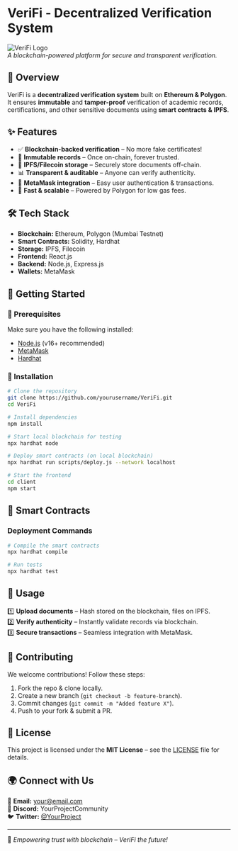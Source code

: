 # VeriFi - Decentralized Verification System

![VeriFi Logo](file:///home/niomi/Desktop/VeriFi%20with%20name.svg)  
*A blockchain-powered platform for secure and transparent verification.*

## 🌟 Overview
VeriFi is a **decentralized verification system** built on **Ethereum & Polygon**. It ensures **immutable** and **tamper-proof** verification of academic records, certifications, and other sensitive documents using **smart contracts & IPFS**.

## ✨ Features
- ✅ **Blockchain-backed verification** – No more fake certificates!
- 🔐 **Immutable records** – Once on-chain, forever trusted.
- 📜 **IPFS/Filecoin storage** – Securely store documents off-chain.
- 📊 **Transparent & auditable** – Anyone can verify authenticity.
- 🔗 **MetaMask integration** – Easy user authentication & transactions.
- 🚀 **Fast & scalable** – Powered by Polygon for low gas fees.

## 🛠 Tech Stack
- **Blockchain:** Ethereum, Polygon (Mumbai Testnet)
- **Smart Contracts:** Solidity, Hardhat
- **Storage:** IPFS, Filecoin
- **Frontend:** React.js
- **Backend:** Node.js, Express.js
- **Wallets:** MetaMask

## 🚀 Getting Started
### 🔹 Prerequisites
Make sure you have the following installed:
- [Node.js](https://nodejs.org/) (v16+ recommended)
- [MetaMask](https://metamask.io/)
- [Hardhat](https://hardhat.org/)

### 🔹 Installation
```bash
# Clone the repository
git clone https://github.com/yourusername/VeriFi.git
cd VeriFi

# Install dependencies
npm install

# Start local blockchain for testing
npx hardhat node

# Deploy smart contracts (on local blockchain)
npx hardhat run scripts/deploy.js --network localhost

# Start the frontend
cd client
npm start
```

## 📜 Smart Contracts
### **Deployment Commands**
```bash
# Compile the smart contracts
npx hardhat compile

# Run tests
npx hardhat test
```

## 📌 Usage
1️⃣ **Upload documents** – Hash stored on the blockchain, files on IPFS.  
2️⃣ **Verify authenticity** – Instantly validate records via blockchain.  
3️⃣ **Secure transactions** – Seamless integration with MetaMask.  

## 🤝 Contributing
We welcome contributions! Follow these steps:
1. Fork the repo & clone locally.
2. Create a new branch (`git checkout -b feature-branch`).
3. Commit changes (`git commit -m "Added feature X"`).
4. Push to your fork & submit a PR.

## 📄 License
This project is licensed under the **MIT License** – see the [LICENSE](LICENSE) file for details.

## 🌍 Connect with Us
📧 **Email:** your@email.com  
💬 **Discord:** YourProjectCommunity  
🐦 **Twitter:** [@YourProject](https://twitter.com/YourProject)  

---
🚀 *Empowering trust with blockchain – VeriFi the future!*
